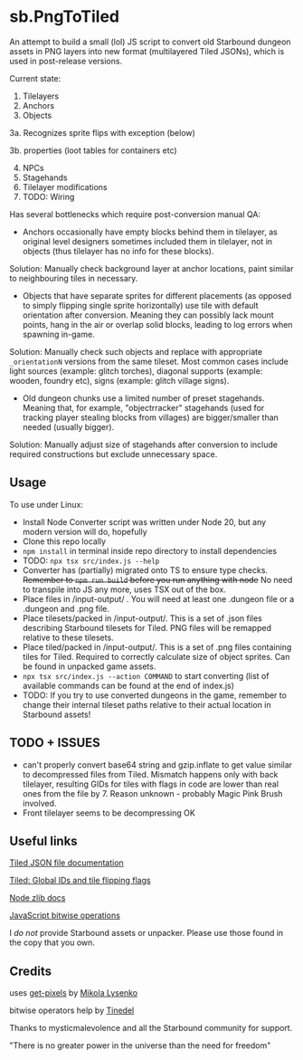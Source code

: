 # sb.PngToTiled

An attempt to build a small (lol) JS script to convert old Starbound dungeon assets in PNG layers into new format (multilayered Tiled JSONs), which is used in post-release versions.

Current state:

1. Tilelayers
2. Anchors
3. Objects

3a. Recognizes sprite flips with exception (below)

3b. properties (loot tables for containers etc)

4. NPCs
5. Stagehands
6. Tilelayer modifications
7. TODO: Wiring

Has several bottlenecks which require post-conversion manual QA:

- Anchors occasionally have empty blocks behind them in tilelayer, as original level designers sometimes included them in tilelayer, not in objects (thus tilelayer has no info for these blocks).

Solution: Manually check background layer at anchor locations, paint similar to neighbouring tiles in necessary.

- Objects that have separate sprites for different placements (as opposed to simply flipping single sprite horizontally) use tile with default orientation after conversion. Meaning they can possibly lack mount points, hang in the air or overlap solid blocks, leading to log errors when spawning in-game.

Solution: Manually check such objects and replace with appropriate `_orientationN` versions from the same tileset. Most common cases include light sources (example: glitch torches), diagonal supports (example: wooden, foundry etc), signs (example: glitch village signs).

- Old dungeon chunks use a limited number of preset stagehands. Meaning that, for example, "objectrracker" stagehands (used for tracking player stealing blocks from villages) are bigger/smaller than needed (usually bigger).

Solution: Manually adjust size of stagehands after conversion to include required constructions but exclude unnecessary space.

## Usage

To use under Linux:

- Install Node
  Converter script was written under Node 20, but any modern version will do, hopefully
- Clone this repo locally
- `npm install` in terminal inside repo directory to install dependencies
- TODO: `npx tsx src/index.js --help`
- Converter has (partially) migrated onto TS to ensure type checks. ~~Remember to `npm run build` before you run anything with node~~ No need to transpile into JS any more, uses TSX out of the box.
- Place files in /input-output/ . You will need at least one .dungeon file or a .dungeon and .png file.
- Place tilesets/packed in /input-output/. This is a set of .json files describing Starbound tilesets for Tiled. PNG files will be remapped relative to these tilesets.
- Place tiled/packed in /input-output/. This is a set of .png files containing tiles for Tiled. Required to correctly calculate size of object sprites. Can be found in unpacked game assets.
- `npx tsx src/index.js --action COMMAND` to start converting (list of available commands can be found at the end of index.js)
- TODO: If you try to use converted dungeons in the game, remember to change their internal tileset paths relative to their actual location in Starbound assets!

## TODO + ISSUES

- can't properly convert base64 string and gzip.inflate to get value similar to decompressed files from Tiled. Mismatch happens only with back tilelayer, resulting GIDs for tiles with flags in code are lower than real ones from the file by 7. Reason unknown - probably Magic Pink Brush involved.
- Front tilelayer seems to be decompressing OK

## Useful links

[Tiled JSON file documentation](https://doc.mapeditor.org/en/latest/reference/json-map-format)

[Tiled: Global IDs and tile flipping flags](https://doc.mapeditor.org/en/latest/reference/global-tile-ids/)

[Node zlib docs](https://nodejs.org/api/zlib.html#class-zlibinflate)

[JavaScript bitwise operations](https://www.w3schools.com/js/js_bitwise.asp)

I _do not_ provide Starbound assets or unpacker. Please use those found in the copy that you own.

## Credits

uses [get-pixels](https://www.npmjs.com/package/get-pixels) by [Mikola Lysenko](https://github.com/mikolalysenko)

bitwise operators help by [Tinedel](https://github.com/tinedel)

Thanks to mysticmalevolence and all the Starbound community for support.

"There is no greater power in the universe than the need for freedom"
